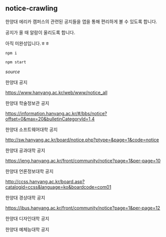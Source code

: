 ## notice-crawling


한양대 에리카 캠퍼스의 관련된 공지들을 앱을 통해 편리하게 볼 수 있도록 합니다.

공지가 올 때 알람이 울리도록 합니다.

아직 미완성입니다.ㅎㅎ

```
npm i

npm start

```

*source*

한양대 공지

https://www.hanyang.ac.kr/web/www/notice_all

한양대 학술정보관 공지

https://information.hanyang.ac.kr/#/bbs/notice?offset=0&max=20&bulletinCategoryId=1,4


한양대 소프트웨어대학 공지

http://sw.hanyang.ac.kr/board/notice.php?ptype=&page=1&code=notice


한양대 공과대학 공지 

https://ieng.hanyang.ac.kr/front/community/notice?page=1&per-page=10


한양대 언론정보대학 공지

http://ccss.hanyang.ac.kr/board.asp?catalogid=ccss&language=ko&boardcode=com01


한양대 경상대학 공지

https://ibus.hanyang.ac.kr/front/community/notice?page=1&per-page=12


한양대 디자인대학 공지



한양대 예체능대학 공지
